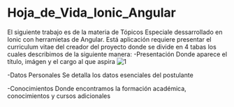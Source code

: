 # Hoja_de_Vida_Ionic_Angular
El siguiente trabajo es de la materia de Tópicos Especiale dessarrollado en Ionic con herramietas de Angular.
Está aplicación requiere presentar el curriculum vitae del creador del proyecto donde se divide en 4 tabas los cuales describimos de la siguiente manera:
-Presentación
Donde aparece el título, imágen y el cargo al que aspira
![1](https://user-images.githubusercontent.com/38590809/89861204-d54f9400-db6a-11ea-93fb-fc376af26732.png)


-Datos Personales
Se detalla  los  datos esenciales del postulante

-Conocimientos
Donde encontramos la formación académica, conocimientos y cursos adicionales
